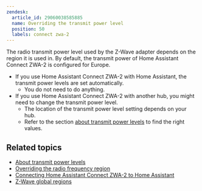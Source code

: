 ```yaml
---
zendesk:
  article_id: 29060038585885
  name: Overriding the transmit power level
  position: 50
  labels: connect zwa-2
---
```




The radio transmit power level used by the Z-Wave adapter depends on the region it is used in. By default, the transmit power of Home Assistant Connect ZWA-2 is configured for Europe.

- If you use Home Assistant Connect ZWA-2 with Home Assistant, the transmit power levels are set automatically.
  - You do not need to do anything.
- If you use Home Assistant Connect ZWA-2 with another hub, you might need to change the transmit power level.
  - The location of the transmit power level setting depends on your hub.
  - Refer to the section [about transmit power levels](/hc/en-us/articles/29081378073501) to find the right values.

## Related topics

- [About transmit power levels](/hc/en-us/articles/29081378073501)
- [Overriding the radio frequency region](/hc/en-us/articles/29059418289821)
- [Connecting Home Assistant Connect ZWA-2 to Home Assistant](/hc/en-us/articles/28685765309853)
- [Z-Wave global regions](https://www.silabs.com/wireless/z-wave/global-regions)